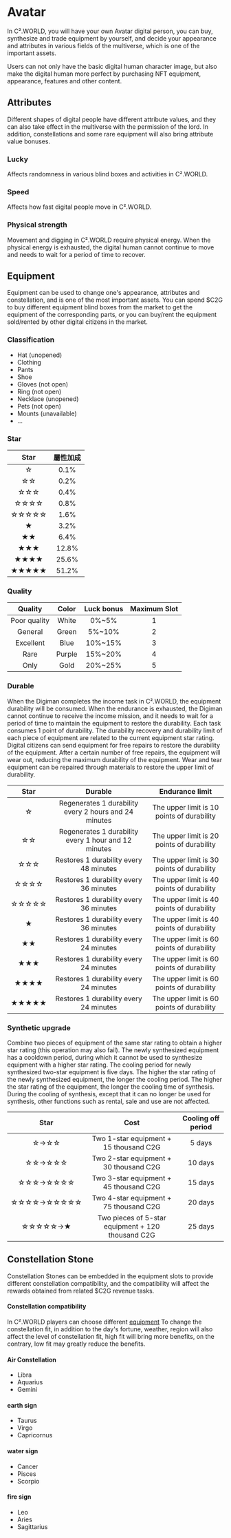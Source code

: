# Avatar

In C².WORLD, you will have your own Avatar digital person, you can buy, synthesize and trade equipment by yourself, and decide your appearance and attributes in various fields of the multiverse, which is one of the important assets.

Users can not only have the basic digital human character image, but also make the digital human more perfect by purchasing NFT equipment, appearance, features and other content.

## Attributes

Different shapes of digital people have different attribute values, and they can also take effect in the multiverse with the permission of the lord. In addition, constellations and some rare equipment will also bring attribute value bonuses.

### Lucky

Affects randomness in various blind boxes and activities in C².WORLD.

### Speed

Affects how fast digital people move in C².WORLD.

### Physical strength

Movement and digging in C².WORLD require physical energy. When the physical energy is exhausted, the digital human cannot continue to move and needs to wait for a period of time to recover.

## Equipment

Equipment can be used to change one's appearance, attributes and constellation, and is one of the most important assets. You can spend $C2G to buy different equipment blind boxes from the market to get the equipment of the corresponding parts, or you can buy/rent the equipment sold/rented by other digital citizens in the market.

### Classification

* Hat (unopened)
* Clothing
* Pants
* Shoe
* Gloves (not open)
* Ring (not open)
* Necklace (unopened)
* Pets (not open)
* Mounts (unavailable)
* ...

### Star

|  Star |  屬性加成 |
| :---: | :---: |
|   ☆   |  0.1% |
|   ☆☆  |  0.2% |
|  ☆☆☆  |  0.4% |
|  ☆☆☆☆ |  0.8% |
| ☆☆☆☆☆ |  1.6% |
|   ★   |  3.2% |
|   ★★  |  6.4% |
|  ★★★  | 12.8% |
|  ★★★★ | 25.6% |
| ★★★★★ | 51.2% |

### Quality

|    Quality   |  Color | Luck bonus | Maximum Slot |
| :----------: | :----: | :--------: | :----------: |
| Poor quality |  White |   0%\~5%   |       1      |
|    General   |  Green |   5%\~10%  |       2      |
|   Excellent  |  Blue  |  10%\~15%  |       3      |
|     Rare     | Purple |  15%\~20%  |       4      |
|     Only     |  Gold  |  20%\~25%  |       5      |

### Durable

When the Digiman completes the income task in C².WORLD, the equipment durability will be consumed. When the endurance is exhausted, the Digiman cannot continue to receive the income mission, and it needs to wait for a period of time to maintain the equipment to restore the durability. Each task consumes 1 point of durability. The durability recovery and durability limit of each piece of equipment are related to the current equipment star rating. Digital citizens can send equipment for free repairs to restore the durability of the equipment. After a certain number of free repairs, the equipment will wear out, reducing the maximum durability of the equipment. Wear and tear equipment can be repaired through materials to restore the upper limit of durability.

|  Star |                        Durable                        |               Endurance limit              |
| :---: | :---------------------------------------------------: | :----------------------------------------: |
|   ☆   | Regenerates 1 durability every 2 hours and 24 minutes | The upper limit is 10 points of durability |
|   ☆☆  |  Regenerates 1 durability every 1 hour and 12 minutes | The upper limit is 20 points of durability |
|  ☆☆☆  |         Restores 1 durability every 48 minutes        | The upper limit is 30 points of durability |
|  ☆☆☆☆ |         Restores 1 durability every 36 minutes        | The upper limit is 40 points of durability |
| ☆☆☆☆☆ |         Restores 1 durability every 36 minutes        | The upper limit is 40 points of durability |
|   ★   |         Restores 1 durability every 36 minutes        | The upper limit is 40 points of durability |
|   ★★  |         Restores 1 durability every 24 minutes        | The upper limit is 60 points of durability |
|  ★★★  |         Restores 1 durability every 24 minutes        | The upper limit is 60 points of durability |
|  ★★★★ |         Restores 1 durability every 24 minutes        | The upper limit is 60 points of durability |
| ★★★★★ |         Restores 1 durability every 24 minutes        | The upper limit is 60 points of durability |

### Synthetic upgrade

Combine two pieces of equipment of the same star rating to obtain a higher star rating (this operation may also fail). The newly synthesized equipment has a cooldown period, during which it cannot be used to synthesize equipment with a higher star rating. The cooling period for newly synthesized two-star equipment is five days. The higher the star rating of the newly synthesized equipment, the longer the cooling period. The higher the star rating of the equipment, the longer the cooling time of synthesis. During the cooling of synthesis, except that it can no longer be used for synthesis, other functions such as rental, sale and use are not affected.

|    Star    |                        Cost                       | Cooling off period |
| :--------: | :-----------------------------------------------: | :----------------: |
|    ☆→☆☆    |       Two 1-star equipment + 15 thousand C2G      |       5 days       |
|   ☆☆→☆☆☆   |       Two 2-star equipment + 30 thousand C2G      |       10 days      |
|  ☆☆☆→☆☆☆☆  |       Two 3-star equipment + 45 thousand C2G      |       15 days      |
| ☆☆☆☆→☆☆☆☆☆ |       Two 4-star equipment + 75 thousand C2G      |       20 days      |
|   ☆☆☆☆☆→★  | Two pieces of 5-star equipment + 120 thousand C2G |       25 days      |

## Constellation Stone

Constellation Stones can be embedded in the equipment slots to provide different constellation compatibility, and the compatibility will affect the rewards obtained from related $C2G revenue tasks.

#### Constellation compatibility

In C².WORLD players can choose different [equipment](avatar.md#equipment) To change the constellation fit, in addition to the day's fortune, weather, region will also affect the level of constellation fit, high fit will bring more benefits, on the contrary, low fit may greatly reduce the benefits.

#### Air Constellation

* Libra
* Aquarius
* Gemini

#### earth sign

* Taurus
* Virgo
* Capricornus

#### water sign

* Cancer
* Pisces
* Scorpio

#### fire sign

* Leo
* Aries
* Sagittarius
